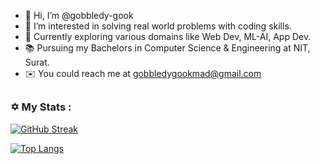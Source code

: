 - 👋 Hi, I’m @gobbledy-gook
- 👀 I’m interested in solving real world problems with coding skills.
- 🌱 Currently exploring various domains like Web Dev, ML-AI, App Dev. 
- 📚 Pursuing my Bachelors in Computer Science & Engineering at NIT, Surat.
- ✉️ You could reach me at gobbledygookmad@gmail.com

##

### :star_of_david: My Stats :
[![GitHub Streak](http://github-readme-streak-stats.herokuapp.com?user=gobbledy-gook&theme=rising-sun)](https://git.io/streak-stats)



[![Top Langs](https://github-readme-stats.vercel.app/api/top-langs/?username=gobbledy-gook&layout=compact&theme=vision-friendly-dark)](https://github.com/anuraghazra/github-readme-stats)

